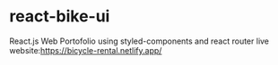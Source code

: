 # react-bike-ui
React.js Web Portofolio using styled-components and react router
live website:https://bicycle-rental.netlify.app/
